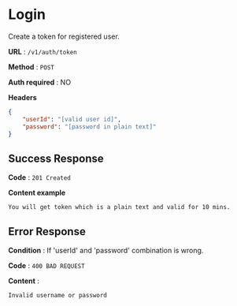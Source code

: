 # Login

Create a token for registered user.

**URL** : `/v1/auth/token`

**Method** : `POST`

**Auth required** : NO

**Headers**

```json
{
    "userId": "[valid user id]",
    "password": "[password in plain text]"
}
```

## Success Response

**Code** : `201 Created`

**Content example**

```data
You will get token which is a plain text and valid for 10 mins.
```

## Error Response

**Condition** : If 'userId' and 'password' combination is wrong.

**Code** : `400 BAD REQUEST`

**Content** :

```Data
Invalid username or password
```
